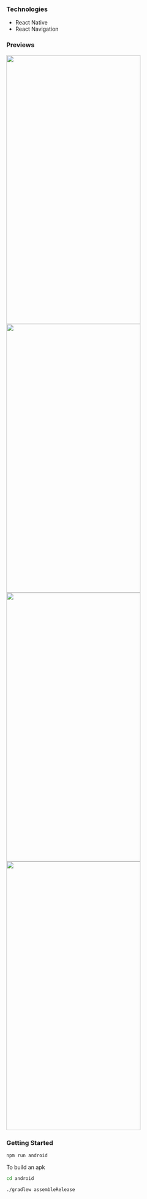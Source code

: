 ### Technologies
+ React Native
+ React Navigation

### Previews
<img width=350 height=700 src="https://github.com/emirmorgan/react-native-shop-app/blob/master/screenshots/ss-1.png?raw=true" />
<img width=350 height=700 src="https://github.com/emirmorgan/react-native-shop-app/blob/master/screenshots/ss-2.png?raw=true" />
<img width=350 height=700 src="https://github.com/emirmorgan/react-native-shop-app/blob/master/screenshots/ss-3.png?raw=true" />
<img width=350 height=700 src="https://github.com/emirmorgan/react-native-shop-app/blob/master/screenshots/ss-4.png?raw=true" />

### Getting Started

```bash
npm run android
```

To build an apk
```bash
cd android

./gradlew assembleRelease
```
